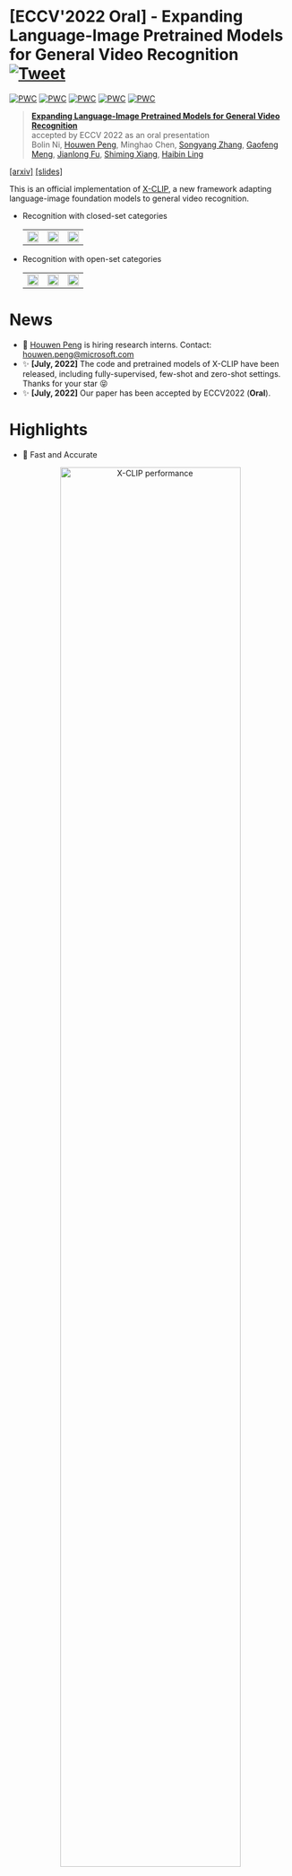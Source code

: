 
# [ECCV'2022 Oral] - Expanding Language-Image Pretrained Models for General Video Recognition [![Tweet](https://img.shields.io/twitter/url/http/shields.io.svg?style=social)](https://twitter.com/intent/tweet?text=CLIP%20for%20Video!!&url=https://github.com/microsoft/VideoX/edit/master/X-CLIP&via=houwen_peng&hashtags=CLIP,Kinetics,vision_transformer,zero_shot)

[![PWC](https://img.shields.io/endpoint.svg?url=https://paperswithcode.com/badge/expanding-language-image-pretrained-models/action-classification-on-kinetics-400)](https://paperswithcode.com/sota/action-classification-on-kinetics-400?p=expanding-language-image-pretrained-models)
[![PWC](https://img.shields.io/endpoint.svg?url=https://paperswithcode.com/badge/expanding-language-image-pretrained-models/action-classification-on-kinetics-600)](https://paperswithcode.com/sota/action-classification-on-kinetics-600?p=expanding-language-image-pretrained-models)
[![PWC](https://img.shields.io/endpoint.svg?url=https://paperswithcode.com/badge/expanding-language-image-pretrained-models/zero-shot-action-recognition-on-kinetics)](https://paperswithcode.com/sota/zero-shot-action-recognition-on-kinetics?p=expanding-language-image-pretrained-models)
[![PWC](https://img.shields.io/endpoint.svg?url=https://paperswithcode.com/badge/expanding-language-image-pretrained-models/zero-shot-action-recognition-on-hmdb51)](https://paperswithcode.com/sota/zero-shot-action-recognition-on-hmdb51?p=expanding-language-image-pretrained-models)
[![PWC](https://img.shields.io/endpoint.svg?url=https://paperswithcode.com/badge/expanding-language-image-pretrained-models/zero-shot-action-recognition-on-ucf101)](https://paperswithcode.com/sota/zero-shot-action-recognition-on-ucf101?p=expanding-language-image-pretrained-models)
> [**Expanding Language-Image Pretrained Models for General Video Recognition**](https://arxiv.org/abs/2208.02816)<br>
> accepted by ECCV 2022 as an oral presentation<br>
> Bolin Ni, [Houwen Peng](https://houwenpeng.com/), Minghao Chen, [Songyang Zhang](https://sy-zhang.github.io/), [Gaofeng Meng](https://people.ucas.ac.cn/~gfmeng), [Jianlong Fu](https://jianlong-fu.github.io/), [Shiming Xiang](https://people.ucas.ac.cn/~xiangshiming), [Haibin Ling](https://www3.cs.stonybrook.edu/~hling/)

[[arxiv]](https://arxiv.org/abs/2208.02816)
[[slides]]()

This is an official implementation of [X-CLIP](https://arxiv.org/abs/2208.02816), a new framework adapting language-image foundation models to general video recognition. 

- Recognition with closed-set categories
    <table>
        <tr>
            <td ><center><img width="100%" alt="" src="https://github.com/nbl97/X-CLIP_Model_Zoo/releases/download/v1.0/dog_.gif"/></center></td>
            <td ><center><img width="100%" alt="" src="https://github.com/nbl97/X-CLIP_Model_Zoo/releases/download/v1.0/wheel_.gif"/></center></td>
            <td ><center><img width="100%" alt="" src="https://github.com/nbl97/X-CLIP_Model_Zoo/releases/download/v1.0/cake_.gif"/></center></td>
        </tr>
    </table>

- Recognition with open-set categories
    <table>
        <tr>
            <td ><center><img width="100%" alt="" src="https://github.com/nbl97/X-CLIP_Model_Zoo/releases/download/v1.0/dogs_.gif"/></center></td>
            <td ><center><img width="100%" alt="" src="https://github.com/nbl97/X-CLIP_Model_Zoo/releases/download/v1.0/math_.gif"/></center></td>
            <td ><center><img width="100%" alt="" src="https://github.com/nbl97/X-CLIP_Model_Zoo/releases/download/v1.0/dunk_.gif"/></center></td>
        </tr>
    </table>

# News
- :eyes: [Houwen Peng](https://houwenpeng.com/) is hiring research interns. Contact: [houwen.peng@microsoft.com](houwen.peng@microsoft.com)
- :sparkles: **[July, 2022]** The code and pretrained models of X-CLIP have been released, including fully-supervised, few-shot and zero-shot settings. Thanks for your star :stuck_out_tongue_closed_eyes:
- :sparkles: **[July, 2022]** Our paper has been accepted by ECCV2022 (**Oral**).


# Highlights
- :muscle: Fast and Accurate

<div align="center">
    <img width="80%" alt="X-CLIP performance" src=".figures/performance.png"/>
</div>

    
# Environment Setup
To set up the environment, you can easily run the following command:
```
conda create -n XCLIP python=3.7
conda activate XCLIP
pip install -r requirements.txt
```

Install Apex as follows
```
git clone https://github.com/NVIDIA/apex
cd apex
pip install -v --disable-pip-version-check --no-cache-dir --global-option="--cpp_ext" --global-option="--cuda_ext" ./
```

# Data Preparation

For downloading the Kinetics datasets, you can refer to [mmaction2](https://github.com/open-mmlab/mmaction2/blob/master/tools/data/kinetics/README.md) or [CVDF](https://github.com/cvdfoundation/kinetics-dataset). For [UCF-101](https://www.crcv.ucf.edu/data/UCF101.php) and [HMDB-51](https://serre-lab.clps.brown.edu/resource/hmdb-a-large-human-motion-database/), you can easily get them from the official website.

Due to limited storage, we decord the videos in an online fashion using [decord](https://github.com/dmlc/decord).

We provide the following two ways to organize the dataset:

- **Option \#1:** Standard Folder. For standard folder, put all videos in the `videos` folder, and prepare the annotation files as `train.txt` and `val.txt`. Please make sure the folder looks like this:
    ```Shell
    $ ls /PATH/TO/videos | head -n 2
    a.mp4
    b.mp4

    $ head -n 2 /PATH/TO/train.txt
    a.mp4 0
    b.mp4 2

    $ head -n 2 /PATH/TO/val.txt
    c.mp4 1
    d.mp4 2
    ```


-  **Option \#2:** Zip/Tar File. When reading videos from massive small files, we recommend using zipped files to boost loading speed. The videos can be organized into a `tar` file `videos.tar`, which looks like:
    ```Shell
    $ tar -tvf /PATH/TO/videos.tar | head -n 2
    a.mp4
    b.mp4
    ```
    The `train.txt` and `val.txt` are prepared in the same way as option \#1.

Since that our method employs semantic information in text labels, rather than traditional one-hot label, it is necessary to provide a textual description for each video category. For example, we provide the text description of Kinetics-400 in the file `labels/kinetics_400_labels.csv`. Here is the format:
```Shell
$ head -n 5 labels/kinetics_400_labels.csv
id,name
0,abseiling
1,air drumming
2,answering questions
3,applauding
```
The `id` indicates the class id, while the `name` denotes the text description.

# Model Zoo
For evaluation, we provide the checkpoints of our models in the following tables.
- Fully-supervised on Kinetics-400:

    | Model | FLOPs(G)| Input | Top-1 Acc.(%) | Top-5 Acc.(%)| ckpt | log |
    |--|--|--|--|--|--|--|
    | X-CLIP-B/32 | 39 |8x224 |80.4 | 95.0 | [Github](https://github.com/nbl97/X-CLIP_Model_Zoo/releases/download/v1.0/k400_32_8.pth) | [Github](https://github.com/nbl97/X-CLIP_Model_Zoo/releases/download/v1.0/k400_32_8.txt)|
    | X-CLIP-B/32 | 75 |16x224 |81.1 | 95.5 | [Github](https://github.com/nbl97/X-CLIP_Model_Zoo/releases/download/v1.0/k400_32_16.pth) | [Github](https://github.com/nbl97/X-CLIP_Model_Zoo/releases/download/v1.0/k400_32_16.txt) |
    | X-CLIP-B/16 | 145 |8x224 |83.8 | 95.7 | [Github](https://github.com/nbl97/X-CLIP_Model_Zoo/releases/download/v1.0/k400_16_8.pth) | [Github](https://github.com/nbl97/X-CLIP_Model_Zoo/releases/download/v1.0/k400_16_8.txt) |
    | X-CLIP-B/16 | 287 |16x224 |84.7 | 96.8 | [Github](https://github.com/nbl97/X-CLIP_Model_Zoo/releases/download/v1.0/k400_16_16.pth) | [Github](https://github.com/nbl97/X-CLIP_Model_Zoo/releases/download/v1.0/k400_16_16.txt)|
    | X-CLIP-B/14 | 658 |8x224 |87.1 | 97.6 | [GoogleDrive](https://drive.google.com/file/d/1NUOImq0o5DlQTST17iIP3vG7DgmHQuCx/view?usp=sharing) | [Github](https://github.com/nbl97/X-CLIP_Model_Zoo/releases/download/v1.0/k400_14_8.txt)|
    | X-CLIP-B/14 | 3086 |16x336 |87.7 | 97.4 |[GoogleDrive](https://drive.google.com/file/d/1FOYgnJc097OJ4lGwtRCCydQyVPJEOH7d/view?usp=sharing)  |[Github](https://github.com/nbl97/X-CLIP_Model_Zoo/releases/download/v1.0/k400_14_16_336.txt) |

- Fully-supervised on Kinetics-600:

    | Model | FLOPs(G)| Input | Top-1 Acc.(%) | Top-5 Acc.(%)| ckpt | log |
    |--|--|--|--|--|--|--|
    | X-CLIP-B/16 | 145|8x224 |85.3 | 97.1 | [Github](https://github.com/nbl97/X-CLIP_Model_Zoo/releases/download/v1.0/k600_16_8.pth) | [Github](https://github.com/nbl97/X-CLIP_Model_Zoo/releases/download/v1.0/k600_16_8.txt)|
    | X-CLIP-B/16 | 287 |16x224 |85.8 | 97.3 | [Github](https://github.com/nbl97/X-CLIP_Model_Zoo/releases/download/v1.0/k600_16_16.pth) | [Github](https://github.com/nbl97/X-CLIP_Model_Zoo/releases/download/v1.0/k600_16_16.txt) |
    | X-CLIP-L/14 | 658 |8x224 |88.3 | 97.7 | [GoogleDrive](https://drive.google.com/file/d/1FV8C1INuM91sLAN4ImjzePLIlpMSihwV/view?usp=sharing) | [Github](https://github.com/nbl97/X-CLIP_Model_Zoo/releases/download/v1.0/k600_14_8.txt) |

- Few-shot:

    | Model | Dataset | K | FLOPs(G) | Input| Top-1 Acc.(%) | ckpt | log |
    |--|--|--|--|--|--|--|--|
    | X-CLIP-B/16 | HMDB-51 | 2 | 571 | 32x224 |53.0 | [Github](https://github.com/nbl97/X-CLIP_Model_Zoo/releases/download/v1.0/few_hmdb_2.pth) | [Github](https://github.com/nbl97/X-CLIP_Model_Zoo/releases/download/v1.0/hmdb_2.txt)|
    | X-CLIP-B/16 | HMDB-51 | 4 |571 |32x224 |57.3 | [Github](https://github.com/nbl97/X-CLIP_Model_Zoo/releases/download/v1.0/few_hmdb_4.pth) | [Github](https://github.com/nbl97/X-CLIP_Model_Zoo/releases/download/v1.0/hmdb_4.txt) |
    | X-CLIP-B/16 | HMDB-51 | 8 |571 |32x224 |62.8 | [Github](https://github.com/nbl97/X-CLIP_Model_Zoo/releases/download/v1.0/few_hmdb_8.pth) | [Github](https://github.com/nbl97/X-CLIP_Model_Zoo/releases/download/v1.0/hmdb_8.txt) |
    | X-CLIP-B/16 | HMDB-51 |16 |571 |32x224 |64.0 | [Github](https://github.com/nbl97/X-CLIP_Model_Zoo/releases/download/v1.0/few_hmdb_16.pth) | [Github](https://github.com/nbl97/X-CLIP_Model_Zoo/releases/download/v1.0/hmdb_16.txt) |
    | X-CLIP-B/16 | UCF-101 | 2 |571 |32x224 |76.4 | [Github](https://github.com/nbl97/X-CLIP_Model_Zoo/releases/download/v1.0/few_ucf_2.pth) | [Github](https://github.com/nbl97/X-CLIP_Model_Zoo/releases/download/v1.0/ucf_2.txt)|
    | X-CLIP-B/16 | UCF-101 | 4 |571 |32x224 |83.4 | [Github](https://github.com/nbl97/X-CLIP_Model_Zoo/releases/download/v1.0/few_ucf_4.pth) | [Github](https://github.com/nbl97/X-CLIP_Model_Zoo/releases/download/v1.0/ucf_4.txt) |
    | X-CLIP-B/16 | UCF-101 | 8 |571 |32x224 |88.3 | [Github](https://github.com/nbl97/X-CLIP_Model_Zoo/releases/download/v1.0/few_ucf_8.pth) | [Github](https://github.com/nbl97/X-CLIP_Model_Zoo/releases/download/v1.0/ucf_8.txt) |
    | X-CLIP-B/16 | UCF-101 | 16 |571 |32x224 |91.4 | [Github](https://github.com/nbl97/X-CLIP_Model_Zoo/releases/download/v1.0/few_ucf_16.pth) | [Github](https://github.com/nbl97/X-CLIP_Model_Zoo/releases/download/v1.0/ucf_16.txt) |

- Zero-shot:
  | Model | Dataset | FLOPs(G)| Input | Top-1 Acc.(%) | ckpt | log |
  |--|--|--|--|--|--|--|
  | X-CLIP-B/16 | HMDB-51 |571|32x224 | 44.6 | [Github](https://github.com/nbl97/X-CLIP_Model_Zoo/releases/download/v1.0/zero.pth) | [Github](https://github.com/nbl97/X-CLIP_Model_Zoo/releases/download/v1.0/zero.txt)|
    | X-CLIP-B/16 | UCF-101 |571|32x224 | 72.0 | [Github](https://github.com/nbl97/X-CLIP_Model_Zoo/releases/download/v1.0/zero.pth) | [Github](https://github.com/nbl97/X-CLIP_Model_Zoo/releases/download/v1.0/zero.txt) |
    | X-CLIP-B/16 | Kinetics-600 |571|32x224 | 65.2 | [Github](https://github.com/nbl97/X-CLIP_Model_Zoo/releases/download/v1.0/zero.pth) | [Github](https://github.com/nbl97/X-CLIP_Model_Zoo/releases/download/v1.0/zero.txt) |


# Train
The config files lie in `configs`. For example, to train X-CLIP-B/32 with 8 frames on Kinectis-400 on 8 GPUs, you can run
```
python -m torch.distributed.launch --nproc_per_node=8 \ 
main.py -cfg configs/k400/32_8.yaml --output /PATH/TO/OUTPUT --accumulation-steps 4
```

**Note:**
- We recommend setting the total batch size to 256. If memory or #GPUs is limited, you can use `--accumulation-steps` to maintain the total batch size. Specifically, here the effective total batch size is 8(`GPUs_NUM`) x 8(`TRAIN.BATCH_SIZE`) x 4(`TRAIN.ACCUMULATION_STEPS`) = 256.
- Please specify the data path in config file(`configs/*.yaml`). Also, you can set them by attaching an argument `--opts DATA.ROOT /PATH/TO/videos DATA.TRAIN_FILE /PATH/TO/train.txt DATA.VAL_FILE /PATH/TO/val.txt`. Note that if you use the tar file(`videos.tar`), just set the `DATA.ROOT` to `/PATH/TO/videos.tar`. For standard folder, set that to `/PATH/TO/videos` naturally.
- The pretrained CLIP will be automatically downloaded. Of course, you can specify it by using `--pretrained /PATH/TO/PRETRAINED`.

# Test
For example, to test the X-CLIP-B/32 with 8 frames on Kinectis-400, you can run
```
python -m torch.distributed.launch --nproc_per_node=8 main.py \
-cfg configs/k400/32_8.yaml --output /PATH/TO/OUTPUT --only_test --resume /PATH/TO/CKPT \
--opts TEST.NUM_CLIP 4 TEST.NUM_CROP 3
```

**Note:**
- According to our experience and sanity checks, there is a reasonable random variation about +/-0.2% top-1 accuracy when testing on different machines.
- There are two parts in the provided logs of the fully-supervised experiments. The first part is conventional training followed by validation per epoch with single-view. The second part, attached at the end of the log, is the multiview (3 crops x 4 clips) inference logs.


# Bibtex
If this project is useful for you, please consider citing our paper :mega:
```
@article{XCLIP,
  title={Expanding Language-Image Pretrained Models for General Video Recognition},
  author={Ni, Bolin and Peng, Houwen and Chen, Minghao and Zhang, Songyang and Meng, Gaofeng and Fu, Jianlong and Xiang, Shiming and Ling, Haibin},
  booktitle={European Conference on Computer Vision (ECCV)},
  year={2022}
}
```
# Acknowledgements
Parts of the codes are borrowed from [mmaction2](https://github.com/open-mmlab/mmaction2), [Swin](https://github.com/microsoft/Swin-Transformer) and [CLIP](https://github.com/openai/CLIP). Sincere thanks to their wonderful works.

